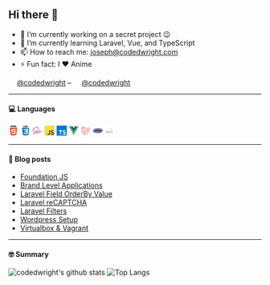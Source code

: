 ## Hi there 👋

- 🔭 I’m currently working on a secret project 😉
- 🌱 I’m currently learning Laravel, Vue, and TypeScript
- 📫 How to reach me: [joseph@codedwright.com](mailto:joseph@codedwright.com) 
- ⚡ Fun fact: I ❤️ Anime

<img height="13" width="13" src="https://cdn.jsdelivr.net/npm/simple-icons@v3/icons/instagram.svg" /> [@codedwright](https://www.instagram.com/codedwright/)
&ndash;
<img height="13" width="13" src="https://cdn.jsdelivr.net/npm/simple-icons@v3/icons/twitter.svg" /> [@codedwright](https://www.twitter.com/codedwright/) 

---
#### 💻 Languages
<code><img height="20" src="https://raw.githubusercontent.com/github/explore/80688e429a7d4ef2fca1e82350fe8e3517d3494d/topics/html/html.png"></code>
<code><img height="20" src="https://raw.githubusercontent.com/github/explore/80688e429a7d4ef2fca1e82350fe8e3517d3494d/topics/css/css.png"></code>
<code><img height="20" src="https://raw.githubusercontent.com/github/explore/80688e429a7d4ef2fca1e82350fe8e3517d3494d/topics/sass/sass.png"></code>
<code><img height="20" src="https://raw.githubusercontent.com/github/explore/80688e429a7d4ef2fca1e82350fe8e3517d3494d/topics/javascript/javascript.png"></code>
<code><img height="20" src="https://raw.githubusercontent.com/github/explore/80688e429a7d4ef2fca1e82350fe8e3517d3494d/topics/typescript/typescript.png"></code>
<code><img height="20" src="https://raw.githubusercontent.com/github/explore/80688e429a7d4ef2fca1e82350fe8e3517d3494d/topics/vue/vue.png"></code>
<code><img height="20" src="https://raw.githubusercontent.com/github/explore/5c058a388828bb5fde0bcafd4bc867b5bb3f26f3/topics/laravel/laravel.png"></code>
<code><img height="20" src="https://raw.githubusercontent.com/github/explore/80688e429a7d4ef2fca1e82350fe8e3517d3494d/topics/php/php.png"></code> 
<code><img height="20" src="https://raw.githubusercontent.com/github/explore/80688e429a7d4ef2fca1e82350fe8e3517d3494d/topics/mysql/mysql.png"></code> 

---
#### 📕 Blog posts
<!-- BLOG-POST-LIST:START -->
- [Foundation JS](https://codedwright.github.io/blog/foundation/)
- [Brand Level Applications](https://codedwright.github.io/blog/brand-apps/)
- [Laravel Field OrderBy Value](https://codedwright.github.io/blog/laravel-field-order/)
- [Laravel reCAPTCHA](https://codedwright.github.io/blog/laravel-recaptcha/)
- [Laravel Filters](https://codedwright.github.io/blog/laravel-filters/)
- [Wordpress Setup](https://codedwright.github.io/blog/wordpress/)
- [Virtualbox &amp; Vagrant](https://codedwright.github.io/blog/virtualbox-vagrant/)
<!-- BLOG-POST-LIST:END -->

---
#### 🤓 Summary

![codedwright's github stats](https://github-readme-stats.vercel.app/api?username=codedwright&hide=stars,prs,contribs,issues,contrib&show_icons=true&count_private=true)
![Top Langs](https://github-readme-stats.vercel.app/api/top-langs/?username=codedwright&&layout=compact&hide=hack)
